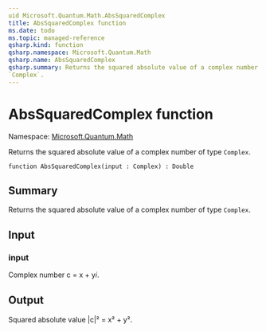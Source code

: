 ```yaml
---
uid Microsoft.Quantum.Math.AbsSquaredComplex
title: AbsSquaredComplex function
ms.date: todo
ms.topic: managed-reference
qsharp.kind: function
qsharp.namespace: Microsoft.Quantum.Math
qsharp.name: AbsSquaredComplex
qsharp.summary: Returns the squared absolute value of a complex number of type
`Complex`.
---
```


# AbsSquaredComplex function

Namespace: [Microsoft.Quantum.Math](xref:Microsoft.Quantum.Math)

Returns the squared absolute value of a complex number of type
`Complex`.
```qsharp
function AbsSquaredComplex(input : Complex) : Double
```

## Summary
Returns the squared absolute value of a complex number of type
`Complex`.

## Input
### input
Complex number c = x + y𝑖.

## Output
Squared absolute value |c|² = x² + y².
